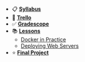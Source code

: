 - 📋 **[Syllabus](README.md)**
- 🎯 **[Trello](https://make.sc/bew2.2-planner)**
- ✅ **[Gradescope](https://www.gradescope.com/courses/105262)**
- 📚 **[Lessons](README.md#Schedule)**
    - [Docker in Practice](Lessons/07-Dockerfiles.md)
    - [Deploying Web Servers](Lessons/08-WebServers.md)
- ⭐️ **[Final Project](Projects/FinalProject.md)**
